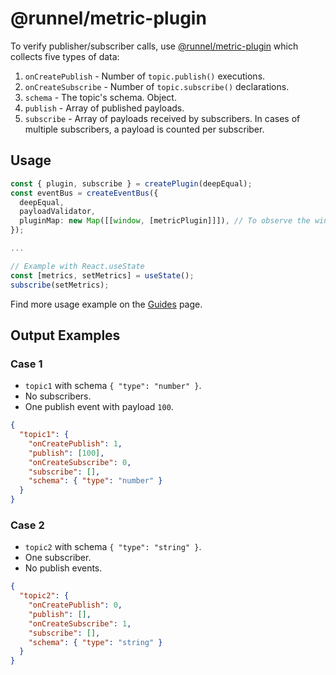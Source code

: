 # @runnel/metric-plugin

To verify publisher/subscriber calls, use [@runnel/metric-plugin](https://www.npmjs.com/package/@runnel/metric-plugin) which collects five types of data:

1. `onCreatePublish` - Number of `topic.publish()` executions.
1. `onCreateSubscribe` - Number of `topic.subscribe()` declarations.
1. `schema` - The topic's schema. Object.
1. `publish` - Array of published payloads.
1. `subscribe` - Array of payloads received by subscribers. In cases of multiple subscribers, a payload is counted per subscriber.

## Usage

```ts
const { plugin, subscribe } = createPlugin(deepEqual);
const eventBus = createEventBus({
  deepEqual,
  payloadValidator,
  pluginMap: new Map([[window, [metricPlugin]]]), // To observe the window. If the `scope` is smaller than the specified plugin scope, the specified plugin will not function.
});

...

// Example with React.useState
const [metrics, setMetrics] = useState();
subscribe(setMetrics);
```

Find more usage example on the [Guides](/guides) page.

## Output Examples

### Case 1

- `topic1` with schema `{ "type": "number" }`.
- No subscribers.
- One publish event with payload `100`.

```json
{
  "topic1": {
    "onCreatePublish": 1,
    "publish": [100],
    "onCreateSubscribe": 0,
    "subscribe": [],
    "schema": { "type": "number" }
  }
}
```

### Case 2

- `topic2` with schema `{ "type": "string" }`.
- One subscriber.
- No publish events.

```json
{
  "topic2": {
    "onCreatePublish": 0,
    "publish": [],
    "onCreateSubscribe": 1,
    "subscribe": [],
    "schema": { "type": "string" }
  }
}
```

